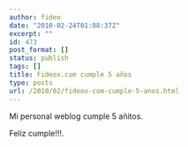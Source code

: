 ```yaml
---
author: fideo
date: "2010-02-24T01:08:37Z"
excerpt: ""
id: 473
post_format: []
status: publish
tags: []
title: Fideox.com cumple 5 años
type: posts
url: /2010/02/fideox-com-cumple-5-anos.html
---
```

Mi personal weblog cumple 5 añitos.

Feliz cumple!!!.
